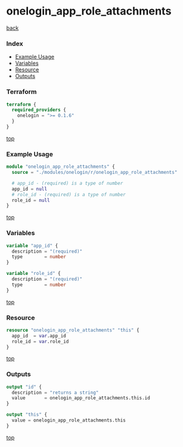 # onelogin_app_role_attachments

[back](../onelogin.md)

### Index

- [Example Usage](#example-usage)
- [Variables](#variables)
- [Resource](#resource)
- [Outputs](#outputs)

### Terraform

```terraform
terraform {
  required_providers {
    onelogin = ">= 0.1.6"
  }
}
```

[top](#index)

### Example Usage

```terraform
module "onelogin_app_role_attachments" {
  source = "./modules/onelogin/r/onelogin_app_role_attachments"

  # app_id - (required) is a type of number
  app_id = null
  # role_id - (required) is a type of number
  role_id = null
}
```

[top](#index)

### Variables

```terraform
variable "app_id" {
  description = "(required)"
  type        = number
}

variable "role_id" {
  description = "(required)"
  type        = number
}
```

[top](#index)

### Resource

```terraform
resource "onelogin_app_role_attachments" "this" {
  app_id  = var.app_id
  role_id = var.role_id
}
```

[top](#index)

### Outputs

```terraform
output "id" {
  description = "returns a string"
  value       = onelogin_app_role_attachments.this.id
}

output "this" {
  value = onelogin_app_role_attachments.this
}
```

[top](#index)